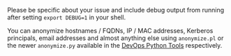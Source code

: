 Please be specific about your issue and include debug output from running after setting `export DEBUG=1` in your shell.

You can anonymize hostnames / FQDNs, IP / MAC addresses, Kerberos principals, email addresses and almost anything else using `anonymize.pl` or the newer `anonymize.py` available in the [DevOps Python Tools](https://github.com/nholuongut/devops-python-tools) respectively.
